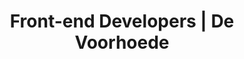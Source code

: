 ---
layout: post
title: "Front-end Developers | De Voorhoede"
categories:
- light

authorName: De Voorhoede
authorBio: We are front-end developers. We use web technology to build fast, intuitive and accessible user interfaces.
authorAvatar: /images/authors/devoorhoede.jpg

authorSite: https://www.voorhoede.nl/
authorTwitter: devoorhoede
authorGithub: voorhoede
authorFacebook: DeVoorhoede

websiteScreen: /images/posts/voorhoede.png
websiteUrl: https://www.voorhoede.nl/

enginePowerArtDirection: "2"
enginePowerPerformance:  "5"
enginePowerA11y:         "1"
enginePowerPwa:          "3.5"
enginePowerEditor:       "1"

badCop: According to them - performance > aesthetics. But they could of pushed slightly more in terms of visuals. More interesting layout for example.
goodCop: Smooth SVG animations, 'Work' page in particular. Overall site feels quick & snappy.

bravoJuliett: true

echoLima: "454"

---
